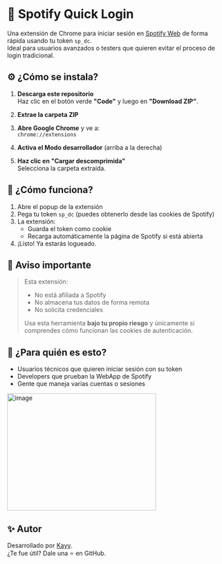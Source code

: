 # 🎵 Spotify Quick Login

Una extensión de Chrome para iniciar sesión en [Spotify Web](https://open.spotify.com) de forma rápida usando tu token `sp_dc`.  
Ideal para usuarios avanzados o testers que quieren evitar el proceso de login tradicional.

## ⚙️ ¿Cómo se instala?

1. **Descarga este repositorio**  
   Haz clic en el botón verde **"Code"** y luego en **"Download ZIP"**.

2. **Extrae la carpeta ZIP**

3. **Abre Google Chrome** y ve a:  
   `chrome://extensions`

4. **Activa el Modo desarrollador** (arriba a la derecha)

5. **Haz clic en "Cargar descomprimida"**  
   Selecciona la carpeta extraída.

## 🚀 ¿Cómo funciona?

1. Abre el popup de la extensión
2. Pega tu token `sp_dc` (puedes obtenerlo desde las cookies de Spotify)
3. La extensión:
   - Guarda el token como cookie
   - Recarga automáticamente la página de Spotify si está abierta
4. ¡Listo! Ya estarás logueado.
## 🔐 Aviso importante

> Esta extensión:
> - No está afiliada a Spotify
> - No almacena tus datos de forma remota
> - No solicita credenciales
>
> Usa esta herramienta **bajo tu propio riesgo** y únicamente si comprendes cómo funcionan las cookies de autenticación.

## 🧠 ¿Para quién es esto?

- Usuarios técnicos que quieren iniciar sesión con su token
- Developers que prueban la WebApp de Spotify
- Gente que maneja varias cuentas o sesiones

<img width="344" height="271" alt="image" src="https://github.com/user-attachments/assets/02b12b53-ed88-4436-a32a-7c9f96fdb783" />

## ✨ Autor

Desarrollado por [Kayy](https://github.com/Kayy9961).  
¿Te fue útil? Dale una ⭐ en GitHub.
